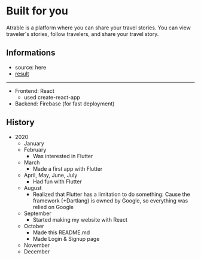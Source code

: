 Built for you 
===

Atrable is a platform where you can share your travel stories. You can view traveler's stories, follow travelers, and share your travel story.

Informations
---

* source: here
* [result][website]
---
* Frontend: React
  - used create-react-app
* Backend: Firebase (for fast deployment)


[website]: https://atrable.com



History
---

* 2020
  - January
  - February
    + Was interested in Flutter
  - March
    + Made a first app with Flutter
  - April, May, June, July
    + Had fun with Flutter
  - August
    + Realized that Flutter has a limitation to do something: Cause the framework (+Dartlang) is owned by Google, so everything was relied on Google
  - September
    + Started making my website with React
  - October
    + Made this README.md
    + Made Login & Signup page
  - November
  - December

